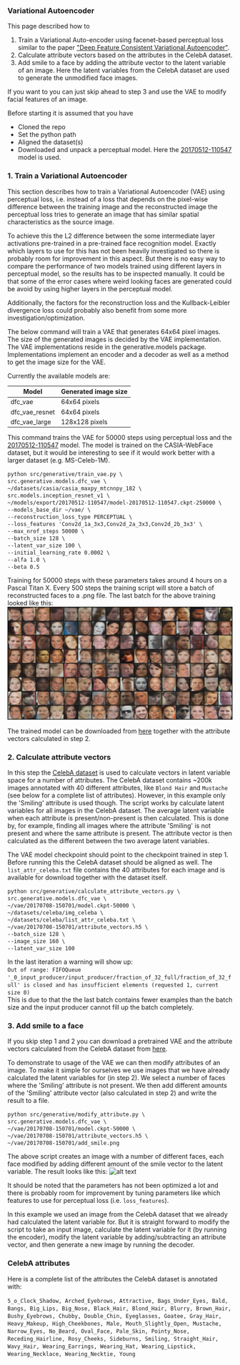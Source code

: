 
### Variational Autoencoder
This page described how to
1. Train a Variational Auto-encoder using facenet-based perceptual loss similar to the paper ["Deep Feature Consistent Variational Autoencoder"](https://arxiv.org/abs/1610.00291).
2. Calculate attribute vectors based on the attributes in the CelebA dataset.
3. Add smile to a face by adding the attribute vector to the latent variable of an image. Here the latent variables from the CelebA dataset are used to generate the unmodified face images.

If you want to you can just skip ahead to step 3 and use the VAE to modify facial features of an image.

Before starting it is assumed that you have
* Cloned the repo
* Set the python path
* Aligned the dataset(s)
* Downloaded and unpack a perceptual model. Here the [20170512-110547](https://drive.google.com/file/d/0B5MzpY9kBtDVZ2RpVDYwWmxoSUk) model is used.

### 1. Train a Variational Autoencoder
This section describes how to train a Variational Autoencoder (VAE) using perceptual loss, i.e. instead of a loss that depends on the pixel-wise difference between the training image and the reconstructed image the perceptual loss tries to generate an image that has similar spatial characteristics as the source image.

To achieve this the L2 difference between the some intermediate layer activations pre-trained in a pre-trained face recognition model. Exactly which layers to use for this has not been heavily investigated so there is probably room for improvement in this aspect. But there is no easy way to compare the performance of two models trained using different layers in perceptual model, so the results has to be inspected manually. It could be that some of the error cases where weird looking faces are generated could be avoid by using higher layers in the perceptual model.

Additionally, the factors for the reconstruction loss and the Kullback-Leibler divergence loss could probably also benefit from some more investigation/optimization.

The below command will train a VAE that generates 64x64 pixel images. The size of the generated images is decided by the VAE implementation.
The VAE implementations reside in the generative.models package. Implementations implement an encoder and a decoder as well as a method to get the image size for the VAE.

Currently the available models are:

| Model           | Generated image size |
|-----------------|----------------------|
| dfc_vae         | 64x64 pixels         |
| dfc_vae_resnet  | 64x64 pixels         |
| dfc_vae_large   | 128x128 pixels       |

This command trains the VAE for 50000 steps using perceptual loss and the [20170512-110547](https://drive.google.com/file/d/0B5MzpY9kBtDVZ2RpVDYwWmxoSUk) model. The model is trained on the CASIA-WebFace dataset, but it would be interesting to see if it would work better with a larger dataset (e.g. MS-Celeb-1M).
```
python src/generative/train_vae.py \
src.generative.models.dfc_vae \
~/datasets/casia/casia_maxpy_mtcnnpy_182 \
src.models.inception_resnet_v1 \
~/models/export/20170512-110547/model-20170512-110547.ckpt-250000 \
--models_base_dir ~/vae/ \
--reconstruction_loss_type PERCEPTUAL \
--loss_features 'Conv2d_1a_3x3,Conv2d_2a_3x3,Conv2d_2b_3x3' \
--max_nrof_steps 50000 \
--batch_size 128 \
--latent_var_size 100 \
--initial_learning_rate 0.0002 \
--alfa 1.0 \
--beta 0.5
```
Training for 50000 steps with these parameters takes around 4 hours on a Pascal Titan X. Every 500 steps the training script will store a batch of reconstructed faces to a .png file. The last batch for the above training looked like this:
![alt text](20170708-150701-reconstructed_050000.png "Reconstructed faces")

The trained model can be downloaded from [here](https://drive.google.com/open?id=0B5MzpY9kBtDVS2R5Wm5IRFpST2M) together with the attribute vectors calculated in step 2.

### 2. Calculate attribute vectors

In this step the [CelebA dataset](http://mmlab.ie.cuhk.edu.hk/projects/CelebA.html) is used to calculate vectors in latent variable space for a number of attributes. The CelebA dataset contains ~200k images annotated with 40 different attributes, like `Blond Hair` and `Mustache` (see below for a complete list of attributes). However, in this example only the 'Smiling' attribute is used though.
The script works by calculate latent variables for all images in the CelebA dataset. The average latent variable when each attribute is present/non-present is then calculated. This is done by, for example, finding all images where the attribute 'Smiling' is not present and where the same attribute is present. The attribute vector is then calculated as the different between the two average latent variables.



The VAE model checkpoint should point to the checkpoint trained in step 1. Before running this the CelebA dataset should be aligned as well. The `list_attr_celeba.txt` file contains the 40 attributes for each image and is available for download together with the dataset itself.

```
python src/generative/calculate_attribute_vectors.py \
src.generative.models.dfc_vae \
~/vae/20170708-150701/model.ckpt-50000 \
~/datasets/celeba/img_celeba \
~/datasets/celeba/list_attr_celeba.txt \
~/vae/20170708-150701/attribute_vectors.h5 \
--batch_size 128 \
--image_size 160 \
--latent_var_size 100
```

In the last iteration a warning will show up:<br>
```Out of range: FIFOQueue '_0_input_producer/input_producer/fraction_of_32_full/fraction_of_32_full' is closed and has insufficient elements (requested 1, current size 0)```
<br>This is due to that the the last batch contains fewer examples than the batch size and the input producer cannot fill up the batch completely.

### 3. Add smile to a face
If you skip step 1 and 2 you can download a pretrained VAE and the attribute vectors calculated from the CelebA dataset from [here](https://drive.google.com/open?id=0B5MzpY9kBtDVS2R5Wm5IRFpST2M).

To demonstrate to usage of the VAE we can then modify attributes of an image. To make it simple for ourselves we use images that we have already calculated the latent variables for (in step 2). We select a number of faces where the 'Smiling' attribute is not present. We then add different amounts of the 'Smiling' attribute vector (also calculated in step 2) and write the result to a file.

```
python src/generative/modify_attribute.py \
src.generative.models.dfc_vae \
~/vae/20170708-150701/model.ckpt-50000 \
~/vae/20170708-150701/attribute_vectors.h5 \
~/vae/20170708-150701/add_smile.png
```

The above script creates an image with a number of different faces, each face modified by adding different amount of the smile vector to the latent variable. The result looks like this:
![alt text](20170708-150701-add_smile.png "Faces with different amount of added smile")



It should be noted that the parameters has not been optimized a lot and there is probably room for improvement by tuning parameters like which features to use for perceptual loss (i.e. `loss_features`).

In this example we used an image from the CelebA dataset that we already had calculated the latent variable for. But it is straight forward to modify the script to take an input image, calculate the latent variable for it (by running the encoder), modify the latent variable by adding/subtracting an attribute vector, and then generate a new image by running the decoder.

### CelebA attributes

Here is a complete list of the attributes the CelebA dataset is annotated with:

`5_o_Clock_Shadow, Arched_Eyebrows, Attractive, Bags_Under_Eyes, Bald, Bangs, Big_Lips, Big_Nose, Black_Hair, Blond_Hair, Blurry, Brown_Hair, Bushy_Eyebrows, Chubby, Double_Chin, Eyeglasses, Goatee, Gray_Hair, Heavy_Makeup, High_Cheekbones, Male, Mouth_Slightly_Open, Mustache, Narrow_Eyes, No_Beard, Oval_Face, Pale_Skin, Pointy_Nose, Receding_Hairline, Rosy_Cheeks, Sideburns, Smiling, Straight_Hair, Wavy_Hair, Wearing_Earrings, Wearing_Hat, Wearing_Lipstick, Wearing_Necklace, Wearing_Necktie, Young`
